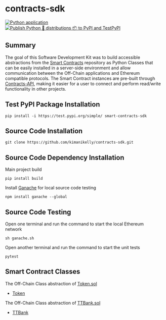 # contracts-sdk

[![Python application](https://github.com/kimanikelly/ttBank-sdk-python/actions/workflows/python-app.yml/badge.svg)](https://github.com/kimanikelly/ttBank-sdk-python/actions/workflows/python-app.yml)
[![Publish Python 🐍 distributions 📦 to PyPI and TestPyPI](https://github.com/kimanikelly/contracts-sdk/actions/workflows/python-publish.yml/badge.svg)](https://github.com/kimanikelly/contracts-sdk/actions/workflows/python-publish.yml)

## Summary

The goal of this Software Development Kit was to build accessible abstractions from the [Smart Contracts](https://github.com/kimanikelly/contracts) repository as Python Classes that can be easily installed in a server-side environment and allow communication between the Off-Chain applications and Ethereum compatible protocols. The Smart Contract instances are pre-built through [Contracts-API](https://github.com/kimanikelly/contracts-api), making it easier for a user to connect and perform read/write functionality in other projects.

## Test PyPI Package Installation

```
pip install -i https://test.pypi.org/simple/ smart-contracts-sdk
```

## Source Code Installation

```
git clone https://github.com/kimanikelly/contracts-sdk.git
```

## Source Code Dependency Installation

Main project build

```
pip install build
```

Install [Ganache](https://www.npmjs.com/package/ganache) for local source code testing

```
npm install ganache --global
```

## Source Code Testing

Open one terminal and run the command to start the local Ethereum network

```
sh ganache.sh
```

Open another terminal and run the command to start the unit tests

```
pytest
```

## Smart Contract Classes

The Off-Chain Class abstraction of [Token.sol](https://github.com/kimanikelly/contracts/blob/main/contracts/Token.sol)

- [Token](https://github.com/kimanikelly/contracts-sdk/blob/documentation/src/token_erc20.py)

The Off-Chain Class abstraction of [TTBank.sol](https://github.com/kimanikelly/contracts/blob/main/contracts/TTBank.sol)

- [TTBank](https://github.com/kimanikelly/contracts-sdk/blob/documentation/src/ttBank.py)
